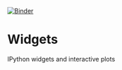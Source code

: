 [![Binder](https://mybinder.org/badge.svg)](https://mybinder.org/v2/gh/htadashi/Interactive_Machine_Learning/master)

# Widgets
IPython widgets and interactive plots
